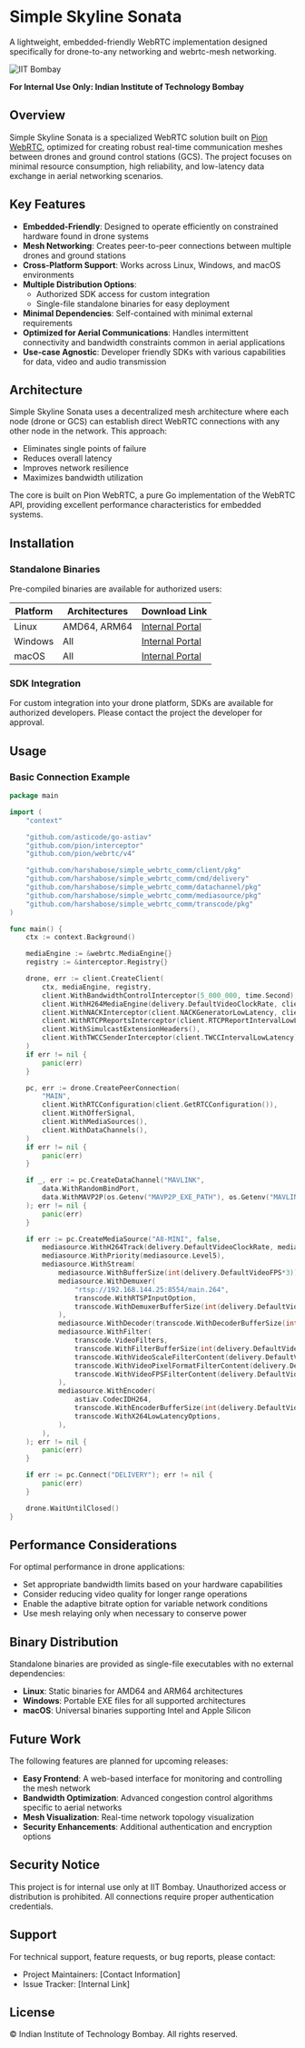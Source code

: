 # Simple Skyline Sonata

A lightweight, embedded-friendly WebRTC implementation designed specifically for drone-to-any networking and webrtc-mesh networking.

![IIT Bombay](https://upload.wikimedia.org/wikipedia/en/thumb/d/d0/IIT_Bombay_color_logo.png/220px-IIT_Bombay_color_logo.png)

**For Internal Use Only: Indian Institute of Technology Bombay**

## Overview

Simple Skyline Sonata is a specialized WebRTC solution built on [Pion WebRTC](https://github.com/pion/webrtc), optimized for creating robust real-time communication meshes between drones and ground control stations (GCS). The project focuses on minimal resource consumption, high reliability, and low-latency data exchange in aerial networking scenarios.

## Key Features

- **Embedded-Friendly**: Designed to operate efficiently on constrained hardware found in drone systems
- **Mesh Networking**: Creates peer-to-peer connections between multiple drones and ground stations
- **Cross-Platform Support**: Works across Linux, Windows, and macOS environments
- **Multiple Distribution Options**:
  - Authorized SDK access for custom integration
  - Single-file standalone binaries for easy deployment
- **Minimal Dependencies**: Self-contained with minimal external requirements
- **Optimized for Aerial Communications**: Handles intermittent connectivity and bandwidth constraints common in aerial applications
- **Use-case Agnostic**: Developer friendly SDKs with various capabilities for data, video and audio transmission

## Architecture

Simple Skyline Sonata uses a decentralized mesh architecture where each node (drone or GCS) can establish direct WebRTC connections with any other node in the network. This approach:

- Eliminates single points of failure
- Reduces overall latency
- Improves network resilience
- Maximizes bandwidth utilization

The core is built on Pion WebRTC, a pure Go implementation of the WebRTC API, providing excellent performance characteristics for embedded systems.

## Installation

### Standalone Binaries

Pre-compiled binaries are available for authorized users:

| Platform | Architectures | Download Link |
|----------|---------------|--------------|
| Linux    | AMD64, ARM64  | [Internal Portal](#) |
| Windows  | All           | [Internal Portal](#) |
| macOS    | All           | [Internal Portal](#) |

### SDK Integration

For custom integration into your drone platform, SDKs are available for authorized developers. Please contact the project the developer for approval.

## Usage

### Basic Connection Example

```go
package main

import (
	"context"

	"github.com/asticode/go-astiav"
	"github.com/pion/interceptor"
	"github.com/pion/webrtc/v4"

	"github.com/harshabose/simple_webrtc_comm/client/pkg"
	"github.com/harshabose/simple_webrtc_comm/cmd/delivery"
	"github.com/harshabose/simple_webrtc_comm/datachannel/pkg"
	"github.com/harshabose/simple_webrtc_comm/mediasource/pkg"
	"github.com/harshabose/simple_webrtc_comm/transcode/pkg"
)

func main() {
	ctx := context.Background()

	mediaEngine := &webrtc.MediaEngine{}
	registry := &interceptor.Registry{}

	drone, err := client.CreateClient(
		ctx, mediaEngine, registry,
		client.WithBandwidthControlInterceptor(5_000_000, time.Second),
		client.WithH264MediaEngine(delivery.DefaultVideoClockRate, client.PacketisationMode1, client.ProfileLevelBaseline41, delivery.DefaultSPSBase64, delivery.DefaultPPSBase64),
		client.WithNACKInterceptor(client.NACKGeneratorLowLatency, client.NACKResponderLowLatency),
		client.WithRTCPReportsInterceptor(client.RTCPReportIntervalLowLatency),
		client.WithSimulcastExtensionHeaders(),
		client.WithTWCCSenderInterceptor(client.TWCCIntervalLowLatency),
	)
	if err != nil {
		panic(err)
	}

	pc, err := drone.CreatePeerConnection(
		"MAIN",
		client.WithRTCConfiguration(client.GetRTCConfiguration()),
		client.WithOfferSignal,
		client.WithMediaSources(),
		client.WithDataChannels(),
	)
	if err != nil {
		panic(err)
	}

	if _, err := pc.CreateDataChannel("MAVLINK",
		data.WithRandomBindPort,
		data.WithMAVP2P(os.Getenv("MAVP2P_EXE_PATH"), os.Getenv("MAVLINK_SERIAL")),
	); err != nil {
		panic(err)
	}

	if err := pc.CreateMediaSource("A8-MINI", false,
		mediasource.WithH264Track(delivery.DefaultVideoClockRate, mediasource.PacketisationMode1, mediasource.ProfileLevelBaseline41),
		mediasource.WithPriority(mediasource.Level5),
		mediasource.WithStream(
			mediasource.WithBufferSize(int(delivery.DefaultVideoFPS*3)),
			mediasource.WithDemuxer(
				"rtsp://192.168.144.25:8554/main.264",
				transcode.WithRTSPInputOption,
				transcode.WithDemuxerBufferSize(int(delivery.DefaultVideoFPS)*3),
			),
			mediasource.WithDecoder(transcode.WithDecoderBufferSize(int(delivery.DefaultVideoFPS)*3)),
			mediasource.WithFilter(
				transcode.VideoFilters,
				transcode.WithFilterBufferSize(int(delivery.DefaultVideoFPS)*3),
				transcode.WithVideoScaleFilterContent(delivery.DefaultVideoWidth, delivery.DefaultVideoHeight),
				transcode.WithVideoPixelFormatFilterContent(delivery.DefaultPixelFormat),
				transcode.WithVideoFPSFilterContent(delivery.DefaultVideoFPS),
			),
			mediasource.WithEncoder(
				astiav.CodecIDH264,
				transcode.WithEncoderBufferSize(int(delivery.DefaultVideoFPS)*3),
				transcode.WithX264LowLatencyOptions,
			),
		),
	); err != nil {
		panic(err)
	}

	if err := pc.Connect("DELIVERY"); err != nil {
		panic(err)
	}

	drone.WaitUntilClosed()
}

```

## Performance Considerations

For optimal performance in drone applications:

- Set appropriate bandwidth limits based on your hardware capabilities
- Consider reducing video quality for longer range operations
- Enable the adaptive bitrate option for variable network conditions
- Use mesh relaying only when necessary to conserve power

## Binary Distribution

Standalone binaries are provided as single-file executables with no external dependencies:

- **Linux**: Static binaries for AMD64 and ARM64 architectures
- **Windows**: Portable EXE files for all supported architectures
- **macOS**: Universal binaries supporting Intel and Apple Silicon

## Future Work

The following features are planned for upcoming releases:

- **Easy Frontend**: A web-based interface for monitoring and controlling the mesh network
- **Bandwidth Optimization**: Advanced congestion control algorithms specific to aerial networks
- **Mesh Visualization**: Real-time network topology visualization
- **Security Enhancements**: Additional authentication and encryption options

## Security Notice

This project is for internal use only at IIT Bombay. Unauthorized access or distribution is prohibited. All connections require proper authentication credentials.

## Support

For technical support, feature requests, or bug reports, please contact:

- Project Maintainers: [Contact Information]
- Issue Tracker: [Internal Link]

## License

© Indian Institute of Technology Bombay. All rights reserved.
